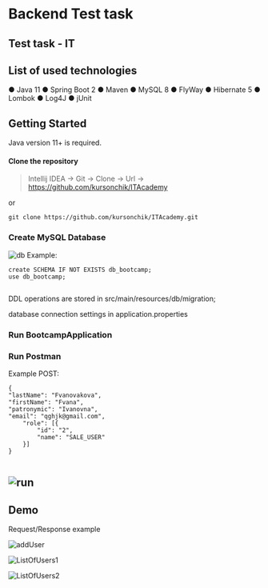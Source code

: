 <h1>Backend Test task</h1>
<h2>Test task - IT</h2>

## List of used technologies
● Java 11 ● Spring Boot 2 ● Maven  ● MySQL 8 ● FlyWay
● Hibernate 5 ● Lombok ● Log4J ● jUnit 

## Getting Started

 Java version 11+ is required.

#### Clone the repository
  
>Intellij IDEA -> Git -> Clone -> Url -> https://github.com/kursonchik/ITAcademy

or

```console
git clone https://github.com/kursonchik/ITAcademy.git
```

### Create MySQL Database
![db](./DirectoryREADME/EER.png "db")
Example:

```
create SCHEMA IF NOT EXISTS db_bootcamp;
use db_bootcamp;
    
```
DDL operations are stored in src/main/resources/db/migration;

database connection settings in application.properties

### Run BootcampApplication

### Run Postman

Example POST:
```
{ 
"lastName": "Fvanovakova", 
"firstName": "Fvana", 
"patronymic": "Ivanovna", 
"email": "qghjk@gmail.com",
    "role": [{
        "id": "2",
        "name": "SALE_USER"
    }]
}
    
```
![run](./DirectoryREADME/Untitled1.png "RUN")
---

## Demo
Request/Response example


![addUser](./DirectoryREADME/postmanAdd.png "addUser")

![ListOfUsers1](./DirectoryREADME/1.png "ListOfUsers1")

![ListOfUsers2](./DirectoryREADME/2.png "ListOfUsers2")

